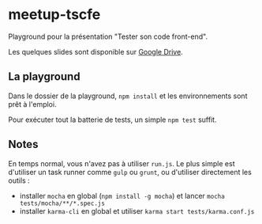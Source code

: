 # meetup-tscfe

Playground pour la présentation "Tester son code front-end".

Les quelques slides sont disponible sur [Google Drive](https://docs.google.com/presentation/d/15uIt5m3wXPBRzrP8pMalq_wVUlpd94wbpu0BIAC7oco/edit?usp=sharing).

## La playground

Dans le dossier de la playground, `npm install` et les environnements sont prêt à l'emploi.

Pour exécuter tout la batterie de tests, un simple `npm test` suffit.

## Notes

En temps normal, vous n'avez pas à utiliser `run.js`.
Le plus simple est d'utiliser un task runner comme `gulp` ou `grunt`, ou d'utiliser directement les outils :

- installer `mocha` en global (`npm install -g mocha`) et lancer `mocha tests/mocha/**/*.spec.js`
- installer `karma-cli` en global et utiliser `karma start tests/karma.conf.js`